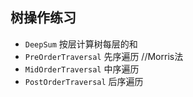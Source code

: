 ## 树操作练习

- `DeepSum` 按层计算树每层的和
- `PreOrderTraversal` 先序遍历 //Morris法
- `MidOrderTraversal` 中序遍历
- `PostOrderTraversal` 后序遍历